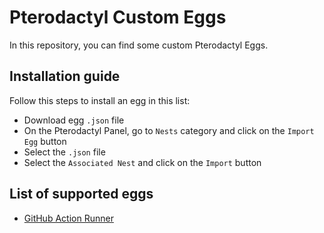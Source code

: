 # Pterodactyl Custom Eggs
In this repository, you can find some custom Pterodactyl Eggs.

## Installation guide
Follow this steps to install an egg in this list:
- Download egg `.json` file
- On the Pterodactyl Panel, go to `Nests` category and click on the `Import Egg` button
- Select the `.json` file
- Select the `Associated Nest` and click on the `Import` button

## List of supported eggs
- [GitHub Action Runner](./eggs/github-actions-runner/README.md)